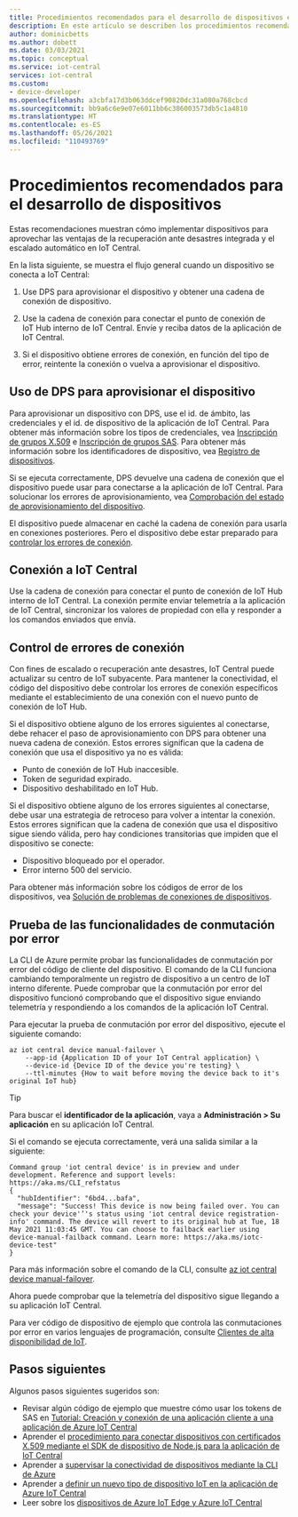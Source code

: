 ```yaml
---
title: Procedimientos recomendados para el desarrollo de dispositivos en Azure IoT Central | Microsoft Docs
description: En este artículo se describen los procedimientos recomendados para la conectividad de dispositivos en Azure IoT Central.
author: dominicbetts
ms.author: dobett
ms.date: 03/03/2021
ms.topic: conceptual
ms.service: iot-central
services: iot-central
ms.custom:
- device-developer
ms.openlocfilehash: a3cbfa17d3b063ddcef90820dc31a080a768cbcd
ms.sourcegitcommit: bb9a6c6e9e07e6011bb6c386003573db5c1a4810
ms.translationtype: HT
ms.contentlocale: es-ES
ms.lasthandoff: 05/26/2021
ms.locfileid: "110493769"
---
```

# <a name="best-practices-for-device-development"></a>Procedimientos recomendados para el desarrollo de dispositivos

Estas recomendaciones muestran cómo implementar dispositivos para aprovechar las ventajas de la recuperación ante desastres integrada y el escalado automático en IoT Central.

En la lista siguiente, se muestra el flujo general cuando un dispositivo se conecta a IoT Central:

1. Use DPS para aprovisionar el dispositivo y obtener una cadena de conexión de dispositivo.

1. Use la cadena de conexión para conectar el punto de conexión de IoT Hub interno de IoT Central. Envíe y reciba datos de la aplicación de IoT Central.

1. Si el dispositivo obtiene errores de conexión, en función del tipo de error, reintente la conexión o vuelva a aprovisionar el dispositivo.

## <a name="use-dps-to-provision-the-device"></a>Uso de DPS para aprovisionar el dispositivo

Para aprovisionar un dispositivo con DPS, use el id. de ámbito, las credenciales y el id. de dispositivo de la aplicación de IoT Central. Para obtener más información sobre los tipos de credenciales, vea [Inscripción de grupos X.509](concepts-get-connected.md#x509-group-enrollment) e [Inscripción de grupos SAS](concepts-get-connected.md#sas-group-enrollment). Para obtener más información sobre los identificadores de dispositivo, vea [Registro de dispositivos](concepts-get-connected.md#device-registration).

Si se ejecuta correctamente, DPS devuelve una cadena de conexión que el dispositivo puede usar para conectarse a la aplicación de IoT Central. Para solucionar los errores de aprovisionamiento, vea [Comprobación del estado de aprovisionamiento del dispositivo](troubleshoot-connection.md#check-the-provisioning-status-of-your-device).

El dispositivo puede almacenar en caché la cadena de conexión para usarla en conexiones posteriores. Pero el dispositivo debe estar preparado para [controlar los errores de conexión](#handle-connection-failures).

## <a name="connect-to-iot-central"></a>Conexión a IoT Central

Use la cadena de conexión para conectar el punto de conexión de IoT Hub interno de IoT Central. La conexión permite enviar telemetría a la aplicación de IoT Central, sincronizar los valores de propiedad con ella y responder a los comandos enviados que envía.

## <a name="handle-connection-failures"></a>Control de errores de conexión

Con fines de escalado o recuperación ante desastres, IoT Central puede actualizar su centro de IoT subyacente. Para mantener la conectividad, el código del dispositivo debe controlar los errores de conexión específicos mediante el establecimiento de una conexión con el nuevo punto de conexión de IoT Hub.

Si el dispositivo obtiene alguno de los errores siguientes al conectarse, debe rehacer el paso de aprovisionamiento con DPS para obtener una nueva cadena de conexión. Estos errores significan que la cadena de conexión que usa el dispositivo ya no es válida:

- Punto de conexión de IoT Hub inaccesible.
- Token de seguridad expirado.
- Dispositivo deshabilitado en IoT Hub.

Si el dispositivo obtiene alguno de los errores siguientes al conectarse, debe usar una estrategia de retroceso para volver a intentar la conexión. Estos errores significan que la cadena de conexión que usa el dispositivo sigue siendo válida, pero hay condiciones transitorias que impiden que el dispositivo se conecte:

- Dispositivo bloqueado por el operador.
- Error interno 500 del servicio.

Para obtener más información sobre los códigos de error de los dispositivos, vea [Solución de problemas de conexiones de dispositivos](troubleshoot-connection.md).

## <a name="test-failover-capabilities"></a>Prueba de las funcionalidades de conmutación por error

La CLI de Azure permite probar las funcionalidades de conmutación por error del código de cliente del dispositivo. El comando de la CLI funciona cambiando temporalmente un registro de dispositivo a un centro de IoT interno diferente. Puede comprobar que la conmutación por error del dispositivo funcionó comprobando que el dispositivo sigue enviando telemetría y respondiendo a los comandos de la aplicación IoT Central.

Para ejecutar la prueba de conmutación por error del dispositivo, ejecute el siguiente comando:

```azurecli
az iot central device manual-failover \
    --app-id {Application ID of your IoT Central application} \
    --device-id {Device ID of the device you're testing} \
    --ttl-minutes {How to wait before moving the device back to it's original IoT hub}
```

> [!TIP]
> Para buscar el **identificador de la aplicación**, vaya a **Administración > Su aplicación** en su aplicación IoT Central.

Si el comando se ejecuta correctamente, verá una salida similar a la siguiente:

```output
Command group 'iot central device' is in preview and under development. Reference and support levels: https://aka.ms/CLI_refstatus
{
  "hubIdentifier": "6bd4...bafa",
  "message": "Success! This device is now being failed over. You can check your device'’'s status using 'iot central device registration-info' command. The device will revert to its original hub at Tue, 18 May 2021 11:03:45 GMT. You can choose to failback earlier using device-manual-failback command. Learn more: https://aka.ms/iotc-device-test"
}
```

Para más información sobre el comando de la CLI, consulte [az iot central device manual-failover](/cli/azure/iot/central/device#az_iot_central_device_manual_failover).

Ahora puede comprobar que la telemetría del dispositivo sigue llegando a su aplicación IoT Central.

Para ver código de dispositivo de ejemplo que controla las conmutaciones por error en varios lenguajes de programación, consulte [Clientes de alta disponibilidad de IoT](https://github.com/iot-for-all/iot-central-high-availability-clients).

## <a name="next-steps"></a>Pasos siguientes

Algunos pasos siguientes sugeridos son:

- Revisar algún código de ejemplo que muestre cómo usar los tokens de SAS en [Tutorial: Creación y conexión de una aplicación cliente a una aplicación de Azure IoT Central](tutorial-connect-device.md)
- Aprender el [procedimiento para conectar dispositivos con certificados X.509 mediante el SDK de dispositivo de Node.js para la aplicación de IoT Central](how-to-connect-devices-x509.md)
- Aprender a [supervisar la conectividad de dispositivos mediante la CLI de Azure](./howto-monitor-devices-azure-cli.md)
- Aprender a [definir un nuevo tipo de dispositivo IoT en la aplicación de Azure IoT Central](./howto-set-up-template.md)
- Leer sobre los [dispositivos de Azure IoT Edge y Azure IoT Central](./concepts-iot-edge.md)
